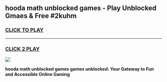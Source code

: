 
## hooda math unblocked games - Play Unblocked Gmaes & Free #2kuhm
<h3>
<a href="https://premium.freeplayer.one?title=hooda_math_unblocked_games&ref=01M">CLICK TO PLAY</a></h3>
<hr>

<h3>
<a href="https://premium.freeplayer.one?title=hooda_math_unblocked_games&ref=01M">CLICK 2 PLAY</a>
  
</h3>

<a href="https://premium.freeplayer.one?title=hooda_math_unblocked_games&ref=01M"><img src="https://clearcache.store/games.png"></a>


**hooda math unblocked games games unblocked: Your Gateway to Fun and Accessible Online Gaming**
